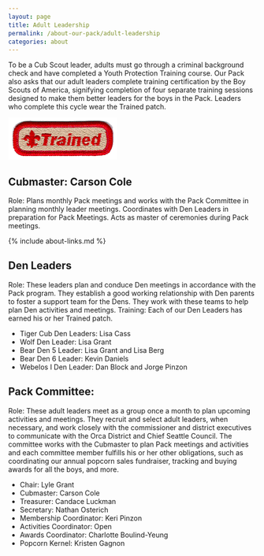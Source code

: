 ```yaml
---
layout: page
title: Adult Leadership
permalink: /about-our-pack/adult-leadership
categories: about
---
```


To be a Cub Scout leader, adults must go through a criminal background check and have completed a Youth Protection Training course. Our Pack also asks that our adult leaders complete training certification by the Boy Scouts of America, signifying completion of four separate training sessions designed to make them better leaders for the boys in the Pack. Leaders who complete this cycle wear the Trained patch.

![Trained Patch](/images/trained-patch.gif)

## Cubmaster: Carson Cole
Role: Plans monthly Pack meetings and works with the Pack Committee in planning monthly leader meetings. Coordinates with Den Leaders in preparation for Pack Meetings. Acts as master of ceremonies during Pack meetings.

{% include about-links.md %}

## Den Leaders
Role: These leaders plan and conduce Den meetings in accordance with the Pack program. They establish a good working relationship with Den parents to foster a support team for the Dens. They work with these teams to help plan Den activities and meetings.
Training: Each of our Den Leaders has earned his or her Trained patch.

- Tiger Cub Den Leaders: Lisa Cass
- Wolf Den Leader: Lisa Grant
- Bear Den 5 Leader:  Lisa Grant and Lisa Berg
- Bear Den 6 Leader: Kevin Daniels
- Webelos I Den Leader: Dan Block and Jorge Pinzon

## Pack Committee:
Role: These adult leaders meet as a group once a month to plan upcoming activities and meetings. They recruit and select adult leaders, when necessary, and work closely with the commissioner and district executives to communicate with the Orca District and Chief Seattle Council. The committee works with the Cubmaster to plan Pack meetings and activities and each committee member fulfills his or her other obligations, such as coordinating our annual popcorn sales fundraiser, tracking and buying awards for all the boys, and more. 


- Chair: Lyle Grant
- Cubmaster:  Carson Cole
- Treasurer: Candace Luckman
- Secretary: Nathan Osterich
- Membership Coordinator: Keri Pinzon
- Activities Coordinator: Open
- Awards Coordinator: Charlotte Boulind-Yeung
- Popcorn Kernel: Kristen Gagnon